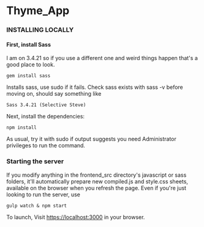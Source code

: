 # Thyme_App

### INSTALLING LOCALLY

#### First, install Sass

I am on 3.4.21 so if you use a different one and weird things happen that's a good place to look. 
```
gem install sass
```
Installs sass, use sudo if it fails. Check sass exists with sass -v before moving on, should say something like 
```
Sass 3.4.21 (Selective Steve)
```

Next, install the dependencies:
```
npm install
```
As usual, try it with sudo if output suggests you need Administrator privileges to run the command. 

### Starting the server
If you modify anything in the frontend_src directory's javascript or sass folders, it'll automatically prepare new compiled.js and style.css sheets, available on the browser when you refresh the page. Even if you're just looking to run the server, use
```
gulp watch & npm start
```
To launch, Visit <https://localhost:3000> in your browser.